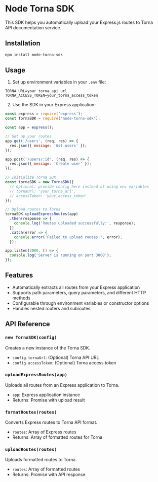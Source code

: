 # Node Torna SDK

This SDK helps you automatically upload your Express.js routes to Torna API documentation service.

## Installation

```bash
npm install node-torna-sdk
```

## Usage

1. Set up environment variables in your `.env` file:

```env
TORNA_URL=your_torna_api_url
TORNA_ACCESS_TOKEN=your_torna_access_token
```

2. Use the SDK in your Express application:

```javascript
const express = require('express');
const TornaSDK = require('node-torna-sdk');

const app = express();

// Set up your routes
app.get('/users', (req, res) => {
  res.json({ message: 'Get users' });
});

app.post('/users/:id', (req, res) => {
  res.json({ message: 'Create user' });
});

// Initialize Torna SDK
const tornaSDK = new TornaSDK({
  // Optional: provide config here instead of using env variables
  // tornaUrl: 'your_torna_url',
  // accessToken: 'your_access_token'
});

// Upload routes to Torna
tornaSDK.uploadExpressRoutes(app)
  .then(response => {
    console.log('Routes uploaded successfully:', response);
  })
  .catch(error => {
    console.error('Failed to upload routes:', error);
  });

app.listen(3000, () => {
  console.log('Server is running on port 3000');
});
```

## Features

- Automatically extracts all routes from your Express application
- Supports path parameters, query parameters, and different HTTP methods
- Configurable through environment variables or constructor options
- Handles nested routers and subroutes

## API Reference

### `new TornaSDK(config)`

Creates a new instance of the Torna SDK.

- `config.tornaUrl`: (Optional) Torna API URL
- `config.accessToken`: (Optional) Torna access token

### `uploadExpressRoutes(app)`

Uploads all routes from an Express application to Torna.

- `app`: Express application instance
- Returns: Promise with upload result

### `formatRoutes(routes)`

Converts Express routes to Torna API format.

- `routes`: Array of Express routes
- Returns: Array of formatted routes for Torna

### `uploadRoutes(routes)`

Uploads formatted routes to Torna.

- `routes`: Array of formatted routes
- Returns: Promise with API response
